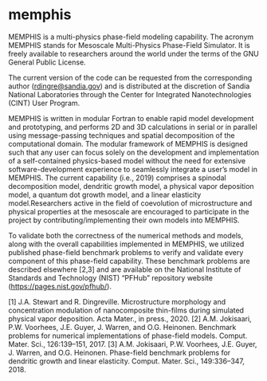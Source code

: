 # memphis
MEMPHIS is a multi-physics phase-field modeling capability. The acronym MEMPHIS stands for Mesoscale Multi-Physics Phase-Field Simulator. It is freely available to researchers around the world under the terms of the GNU General Public License.

The current version of the code can be requested from the corresponding author (rdingre@sandia.gov) and is distributed at the discretion of Sandia National Laboratories through the Center for Integrated Nanotechnologies (CINT) User Program.

MEMPHIS is written in modular Fortran to enable rapid model development and prototyping, and performs 2D and 3D calculations in serial or in parallel using message-passing techniques and spatial decomposition of the computational domain. The modular framework of MEMPHIS is designed such that any user can focus solely on the development and implementation of a self-contained physics-based model without the need for extensive software-development experience to seamlessly integrate a user’s model in MEMPHIS. The current capability (i.e., 2019) comprises a spinodal decomposition model, dendritic growth model, a physical vapor deposition model, a quantum dot growth model, and a linear elasticity model.Researchers active in the field of coevolution of microstructure and physical properties at the mesoscale are encouraged to participate in the project by contributing/implementing their own models into MEMPHIS.

To validate both the correctness of the numerical methods and models, along with the overall capabilities implemented in MEMPHIS, we utilized published phase-field benchmark problems to verify and validate every component of this phase-field capability. These benchmark problems are described elsewhere [2,3] and are available on the National Institute of Standards and Technology (NIST) “PFHub” repository website (https://pages.nist.gov/pfhub/).

[1] J.A. Stewart and R. Dingreville. Microstructure morphology and concentration modulation of nanocomposite thin-films during simulated physical vapor deposition. Acta Mater., in press., 2020.
[2] A.M. Jokisaari, P.W. Voorhees, J.E. Guyer, J. Warren, and O.G. Heinonen. Benchmark problems for numerical implementations of phase-field models. Comput. Mater. Sci., 126:139–151, 2017.
[3] A.M. Jokisaari, P.W. Voorhees, J.E. Guyer, J. Warren, and O.G. Heinonen. Phase-field benchmark problems for dendritic growth and linear elasticity. Comput. Mater. Sci., 149:336–347, 2018.
